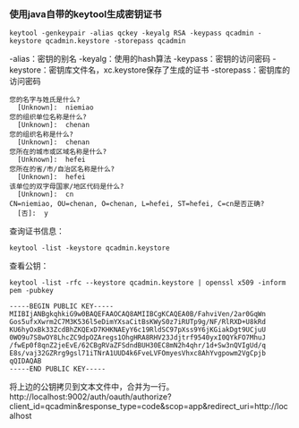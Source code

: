 ###  使用java自带的keytool生成密钥证书

``` shell
keytool -genkeypair -alias qckey -keyalg RSA -keypass qcadmin -keystore qcadmin.keystore -storepass qcadmin
```

-alias：密钥的别名
-keyalg：使用的hash算法
-keypass：密钥的访问密码
-keystore：密钥库文件名，xc.keystore保存了生成的证书
-storepass：密钥库的访问密码

``` shell
您的名字与姓氏是什么?
  [Unknown]:  niemiao
您的组织单位名称是什么?
  [Unknown]:  chenan
您的组织名称是什么?
  [Unknown]:  chenan
您所在的城市或区域名称是什么?
  [Unknown]:  hefei
您所在的省/市/自治区名称是什么?
  [Unknown]:  hefei
该单位的双字母国家/地区代码是什么?
  [Unknown]:  cn
CN=niemiao, OU=chenan, O=chenan, L=hefei, ST=hefei, C=cn是否正确?
  [否]:  y
```

查询证书信息：

``` shell
keytool -list -keystore qcadmin.keystore
```

查看公钥：

   ``` shell
keytool -list -rfc --keystore qcadmin.keystore | openssl x509 -inform pem -pubkey
   ```

```shell
-----BEGIN PUBLIC KEY-----
MIIBIjANBgkqhkiG9w0BAQEFAAOCAQ8AMIIBCgKCAQEA0B/FahviVen/2ar0GqWn
Gos5ufxXwrm2C7M3K536l5eDimYXsaCitBsKWyS0z7iRUTp9g/NF/RlRXD+U8kRd
KU6hyOxBk33ZcdBhZKQExD7KHKNAEyY6c19RldSC97pXss9Y6jKGiakDgt9UCjuU
0WO9u7S8wOY8LhcZC9dpOZAregs1OhgHRA8RHV23Jdjtrf9540yxI0QYkFO7MhuJ
/fwEp0f8qnZ2jeEvE/62CBgRVaZFSdndBUH30EC8mN2h4qhr/1d+Sw3nQVIgUd/q
E8s/vaj32GZRrg9gsl71iTNrA1UUD4k6FveLVFOmyesVhxc8AhYvgpowm2VgCpjb
qQIDAQAB
-----END PUBLIC KEY-----
```

将上边的公钥拷贝到文本文件中，合并为一行。
http://localhost:9002/auth/oauth/authorize? client_id=qcadmin&response_type=code&scop=app&redirect_uri=http://localhost